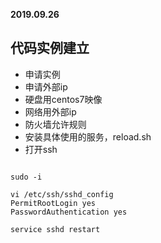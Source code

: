 **2019.09.26**

## 代码实例建立
* 申请实例
* 申请外部ip
* 硬盘用centos7映像
* 网络用外部ip
* 防火墙允许规则
* 安装具体使用的服务，reload.sh
* 打开ssh
```

sudo -i

vi /etc/ssh/sshd_config
PermitRootLogin yes
PasswordAuthentication yes

service sshd restart

```